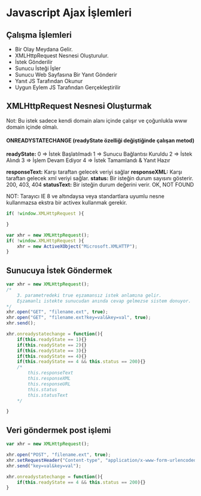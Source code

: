 # Javascript Ajax İşlemleri
## Çalışma İşlemleri
- Bir Olay Meydana Gelir.
- XMLHttpRequest Nesnesi Oluşturulur.    
- İstek Gönderilir
- Sunucu İsteği İşler
- Sunucu Web Sayfasına Bir Yanıt Gönderir
- Yanıt JS Tarafından Okunur
- Uygun Eylem JS Tarafından Gerçekleştirilir

## XMLHttpRequest Nesnesi Oluşturmak
Not: Bu istek sadece kendi domain alanı içinde çalışır ve çoğunlukla www domain içinde olmalı.

#### ONREADYSTATECHANGE (readyState özelliği değiştiğinde çalışan metod)
**readyState:**
0 => İstek Başlatılmadı
1 => Sunucu Bağlantısı Kuruldu
2 => İstek Alındı
3 => İşlem Devam Ediyor
4 => İstek Tamamlandı & Yanıt Hazır

**responseText:** Karşı taraftan gelecek veriyi sağlar
**responseXML:** Karşı taraftan gelecek xml veriyi sağlar.
**status:** Bir isteğin durum sayısını gösterir. 200, 403, 404
**statusText:** Bir isteğin durum değerini verir. OK, NOT FOUND

NOT: Tarayıcı IE 8 ve altındaysa veya standartlara uyumlu nesne kullanmazsa ekstra bir activex kullanmak gerekir.
```javascript
if( !window.XMLHttpRequest ){

}
```

```javascript
var xhr = new XMLHttpRequest();
if( !window.XMLHttpRequest ){
    xhr = new ActiveXObject("Microsoft.XMLHTTP");
}
```

## Sunucuya İstek Göndermek
```javascript
var xhr = new XMLHttpRequest();
/*
    3. parametredeki true eşzamansız istek anlamına gelir.
    Eşzamanlı istekte sunucudan anında cevap gelmezse sistem donuyor.
*/
xhr.open("GET", "filename.ext", true);
xhr.open("GET", "filename.ext?key=val&key=val", true);
xhr.send();

xhr.onreadystatechange = function(){
    if(this.readyState == 1){}
    if(this.readyState == 2){}
    if(this.readyState == 3){}
    if(this.readyState == 4){}
    if(this.readyState == 4 && this.status == 200){}
    /*
        this.responseText
        this.responseXML
        this.responseURL
        this.status
        this.statusText
    */

}

```



## Veri göndermek post işlemi
```javascript
var xhr = new XMLHttpRequest();

xhr.open("POST", "filename.ext", true);
xhr.setRequestHeader("Content-type", "application/x-www-form-urlencoded");
xhr.send("key=val&key=val");

xhr.onreadystatechange = function(){
    if(this.readyState == 4 && this.status == 200){}
}
```











#
